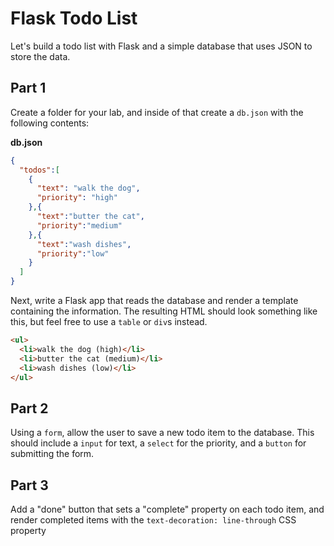 # Flask Todo List

Let's build a todo list with Flask and a simple database that uses JSON to store the data.

## Part 1

Create a folder for your lab, and inside of that create a `db.json` with the following contents:

**db.json**
```json
{
  "todos":[
    {
      "text": "walk the dog",
      "priority": "high"
    },{
      "text":"butter the cat",
      "priority":"medium"
    },{
      "text":"wash dishes",
      "priority":"low"
    }
  ]
}
```

Next, write a Flask app that reads the database and render a template containing the information. The resulting HTML should look something like this, but feel free to use a `table` or `div`s instead.

```html
<ul>
  <li>walk the dog (high)</li>
  <li>butter the cat (medium)</li>
  <li>wash dishes (low)</li>
</ul>
```

## Part 2

Using a `form`, allow the user to save a new todo item to the database. This should include a `input` for text, a `select` for the priority, and a `button` for submitting the form.

## Part 3

Add a "done" button that sets a "complete" property on each todo item, and render completed items with the `text-decoration: line-through` CSS property